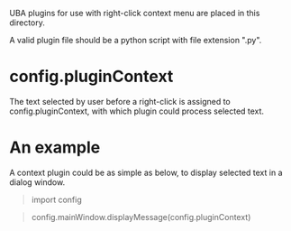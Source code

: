UBA plugins for use with right-click context menu are placed in this directory.

A valid plugin file should be a python script with file extension ".py".

# config.pluginContext

The text selected by user before a right-click is assigned to config.pluginContext, with which plugin could process selected text.

# An example

A context plugin could be as simple as below, to display selected text in a dialog window.

> import config

> config.mainWindow.displayMessage(config.pluginContext)
